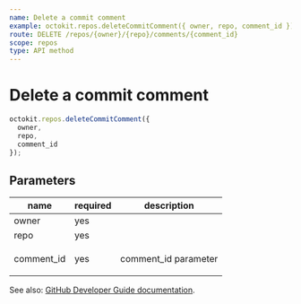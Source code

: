 ```yaml
---
name: Delete a commit comment
example: octokit.repos.deleteCommitComment({ owner, repo, comment_id })
route: DELETE /repos/{owner}/{repo}/comments/{comment_id}
scope: repos
type: API method
---
```


# Delete a commit comment

```js
octokit.repos.deleteCommitComment({
  owner,
  repo,
  comment_id
});
```

## Parameters

<table>
  <thead>
    <tr>
      <th>name</th>
      <th>required</th>
      <th>description</th>
    </tr>
  </thead>
  <tbody>
    <tr><td>owner</td><td>yes</td><td>

</td></tr>
<tr><td>repo</td><td>yes</td><td>

</td></tr>
<tr><td>comment_id</td><td>yes</td><td>

comment_id parameter

</td></tr>
  </tbody>
</table>

See also: [GitHub Developer Guide documentation](https://docs.github.com/rest/reference/repos#delete-a-commit-comment).
